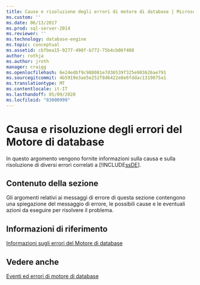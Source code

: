 ```yaml
---
title: Cause e risoluzione degli errori di motore di database | Microsoft Docs
ms.custom: ''
ms.date: 06/13/2017
ms.prod: sql-server-2014
ms.reviewer: ''
ms.technology: database-engine
ms.topic: conceptual
ms.assetid: cbfbea15-9277-498f-b772-75b4cb06f408
author: rothja
ms.author: jroth
manager: craigg
ms.openlocfilehash: 6e24edbf9c988081e7d36539f325e903626ae791
ms.sourcegitcommit: 4b5919e3ae5e252f8d6422e8e6fddac1319075a1
ms.translationtype: MT
ms.contentlocale: it-IT
ms.lasthandoff: 05/09/2020
ms.locfileid: "83000999"
---
```

# <a name="cause-and-resolution-of-database-engine-errors"></a>Causa e risoluzione degli errori del Motore di database
  In questo argomento vengono fornite informazioni sulla causa e sulla risoluzione di diversi errori correlati a [!INCLUDE[ssDE](../includes/ssde-md.md)].  
  
## <a name="in-this-section"></a>Contenuto della sezione  
 Gli argomenti relativi ai messaggi di errore di questa sezione contengono una spiegazione del messaggio di errore, le possibili cause e le eventuali azioni da eseguire per risolvere il problema.  
  
## <a name="reference"></a>Informazioni di riferimento  
 [Informazioni sugli errori del Motore di database](../relational-databases/native-client-ole-db-errors/errors.md)  
  
## <a name="see-also"></a>Vedere anche  
 [Eventi ed errori di motore di database](../relational-databases/errors-events/database-engine-events-and-errors.md)  
  
  
